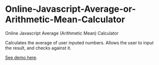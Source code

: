 # Online-Javascript-Average-or-Arithmetic-Mean-Calculator
Online Javascript Average (Arithmetic Mean) Calculator

Calculates the average of user inputed numbers.
Allows the user to input the result, and checks against it.

<a href="http://smhow.com/how-to-calculate-average-arithmetic-mean/?c=git">See demo here</a>.